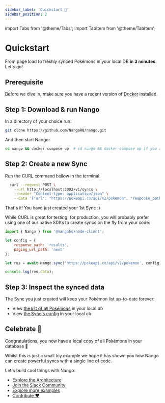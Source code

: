 ```yaml
---
sidebar_label: 'Quickstart 🚀'
sidebar_position: 2
---
```


import Tabs from '@theme/Tabs';
import TabItem from '@theme/TabItem';

# Quickstart

From page load to freshly synced Pokémons in your local DB **in 3 minutes**. Let's go!

## Prerequisite

Before we dive in, make sure you have a recent version of [Docker](https://www.docker.com/products/docker-desktop/) installed.

## Step 1: Download & run Nango

In a directory of your choice run:

```bash
git clone https://github.com/NangoHQ/nango.git
```

And then start Nango:
```bash
cd nango && docker compose up  # cd nango && docker-compose up if you are on an older version of docker
```

## Step 2: Create a new Sync

Run the CURL command bellow in the terminal:

```bash
  curl --request POST \
    --url http://localhost:3003/v1/syncs \
    --header "Content-type: application/json" \
    --data '{"url": "https://pokeapi.co/api/v2/pokemon", "response_path": "results", "paging_url_path":"next"}'
```

That's it! You have just created your 1st Sync :)

While CURL is great for testing, for production, you will probably prefer using one of our native SDKs to create syncs on the fly from your code: 

<Tabs groupId="programming-language">

  <TabItem value="node" label="Node SDK">

```js
import { Nango } from '@nangohq/node-client';

let config = {
    response_path: 'results',
    paging_url_path: 'next'
};

let res = await Nango.sync('https://pokeapi.co/api/v2/pokemon', config);

console.log(res.data);
```
  </TabItem>
</Tabs>


## Step 3: Inspect the synced data

The Sync you just created will keep your Pokémon list up-to-date forever:
- View [the list of all Pokémons](http://localhost:8080/?pgsql=nango-db&username=nango&db=nango&ns=public&select=_nango_raw) in your local db
- View [the Sync's config](http://localhost:8080/?pgsql=nango-db&username=nango&db=nango&ns=public&select=_nango_syncs) in your local db


## Celebrate 🎉

Congratulations, you now have a local copy of all Pokémons in your database 🎉

Whilst this is just a small toy example we hope it has shown you how Nango can create powerful syncs with a single line of code.

Let's build cool things with Nango:
* [Explore the Architecture](architecture.md)
* [Join the Slack Community](https://nango.dev/slack)
* [Explore more examples](real-world-examples.md)
* [Contribute ❤️](contributing.md)

